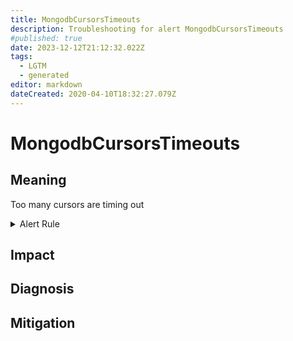 ```yaml
---
title: MongodbCursorsTimeouts
description: Troubleshooting for alert MongodbCursorsTimeouts
#published: true
date: 2023-12-12T21:12:32.022Z
tags: 
  - LGTM
  - generated
editor: markdown
dateCreated: 2020-04-10T18:32:27.079Z
---
```


# MongodbCursorsTimeouts

## Meaning
[//]: # "Short paragraph that explains what the alert means"
Too many cursors are timing out

<details>
  <summary>Alert Rule</summary>

{{% rule "mongodb/dcu-mongodb-exporter.yml" "MongodbCursorsTimeouts" %}}

{{% comment %}}

```yaml
alert: MongodbCursorsTimeouts
expr: increase(mongodb_metrics_cursor_timed_out_total[1m]) > 100
for: 2m
labels:
    severity: warning
annotations:
    summary: MongoDB cursors timeouts (instance {{ $labels.instance }})
    description: |-
        Too many cursors are timing out
          VALUE = {{ $value }}
          LABELS = {{ $labels }}
    runbook: https://github.com/srerun/prometheus-alerts/blob/main/content/runbooks/dcu-mongodb-exporter/MongodbCursorsTimeouts.md

```

{{% /comment %}}

</details>


## Impact
[//]: # "What could / will happen if the alert is not addressed"



## Diagnosis
[//]: # "Steps to take to identify the cause of the problem"



## Mitigation
[//]: # "The steps necessary to resolve the alert"
